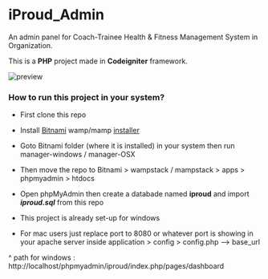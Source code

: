 # iProud_Admin
An admin panel for Coach-Trainee Health &amp; Fitness Management System in Organization.

This is a **PHP** project made in **Codeigniter** framework.

<img src="https://raw.githubusercontent.com/Subhom1/mygitsrc/master/src/gif/iProud_Admin_Preview.gif" alt="preview">

### How to run this project in your system?

* First clone this repo

* Install [Bitnami](http://bit.ly/33VKewj) wamp/mamp [installer](http://bit.ly/33VKewj)

* Goto Bitnami folder (where it is installed) in your system then run manager-windows / manager-OSX

* Then move the repo to Bitnami > wampstack / mampstack > apps > phpmyadmin > htdocs 

* Open phpMyAdmin then create a databade named **iproud** and import ***iproud.sql*** from this repo

* This project is already set-up for windows

* For mac users just replace port to 8080 or whatever port is showing in your apache server inside application > config > config.php --> base_url

^ path for windows : http://localhost/phpmyadmin/iproud/index.php/pages/dashboard
